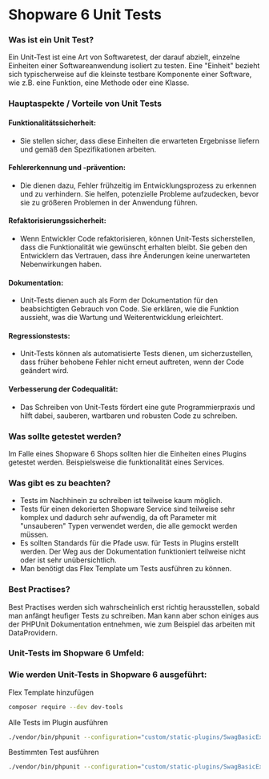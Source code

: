 # Shopware 6 Unit Tests
### Was ist ein Unit Test?
Ein Unit-Test ist eine Art von Softwaretest, der darauf abzielt, einzelne Einheiten einer Softwareanwendung isoliert zu testen.
Eine "Einheit" bezieht sich typischerweise auf die kleinste testbare Komponente einer Software, wie z.B. eine Funktion, eine Methode oder eine Klasse.

### Hauptaspekte / Vorteile von Unit Tests
#### Funktionalitätssicherheit:
  - Sie stellen sicher, dass diese Einheiten die erwarteten Ergebnisse liefern und gemäß den Spezifikationen arbeiten.

#### Fehlererkennung und -prävention:
  - Die dienen dazu, Fehler frühzeitig im Entwicklungsprozess zu erkennen und zu verhindern. Sie helfen, potenzielle Probleme aufzudecken, bevor sie zu größeren Problemen in der Anwendung führen.

#### Refaktorisierungssicherheit:
  - Wenn Entwickler Code refaktorisieren, können Unit-Tests sicherstellen, dass die Funktionalität wie gewünscht erhalten bleibt. Sie geben den Entwicklern das Vertrauen, dass ihre Änderungen keine unerwarteten Nebenwirkungen haben.

#### Dokumentation:
  - Unit-Tests dienen auch als Form der Dokumentation für den beabsichtigten Gebrauch von Code. Sie erklären, wie die Funktion aussieht, was die Wartung und Weiterentwicklung erleichtert.

#### Regressionstests:
  - Unit-Tests können als automatisierte Tests dienen, um sicherzustellen, dass früher behobene Fehler nicht erneut auftreten, wenn der Code geändert wird.

#### Verbesserung der Codequalität:
  - Das Schreiben von Unit-Tests fördert eine gute Programmierpraxis und hilft dabei, sauberen, wartbaren und robusten Code zu schreiben.

### Was sollte getestet werden?
Im Falle eines Shopware 6 Shops sollten hier die Einheiten eines Plugins getestet werden. Beispielsweise die funktionalität eines Services.

### Was gibt es zu beachten?
- Tests im Nachhinein zu schreiben ist teilweise kaum möglich.
- Tests für einen dekorierten Shopware Service sind teilweise sehr komplex und dadurch sehr aufwendig, da oft Parameter mit "unsauberen" Typen verwendet werden, die alle gemockt werden müssen.
- Es sollten Standards für die Pfade usw. für Tests in Plugins erstellt werden. Der Weg aus der Dokumentation funktioniert teilweise nicht oder ist sehr unübersichtlich.
- Man benötigt das Flex Template um Tests ausführen zu können.

### Best Practises?
Best Practises werden sich wahrscheinlich erst richtig herausstellen, sobald man anfängt heufiger Tests zu schreiben.
Man kann aber schon einiges aus der PHPUnit Dokumentation entnehmen, wie zum Beispiel das arbeiten mit DataProvidern.

### Unit-Tests im Shopware 6 Umfeld:

### Wie werden Unit-Tests in Shopware 6 ausgeführt:
Flex Template hinzufügen
```bash
composer require --dev dev-tools
```
Alle Tests im Plugin ausführen
```bash
./vendor/bin/phpunit --configuration="custom/static-plugins/SwagBasicExample"
```
Bestimmten Test ausführen
```bash
./vendor/bin/phpunit --configuration="custom/static-plugins/SwagBasicExample" --filter ClassNameOrMethod
```
